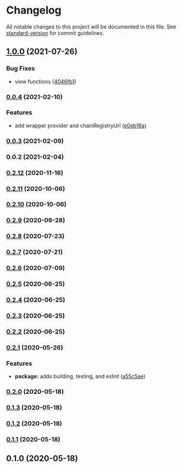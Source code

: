 # Changelog

All notable changes to this project will be documented in this file. See [standard-version](https://github.com/conventional-changelog/standard-version) for commit guidelines.

## [1.0.0](https://gitlab.com/ConsenSys/codefi/common/packages/ethers/compare/v0.0.4...v1.0.0) (2021-07-26)


### Bug Fixes

* view functions ([4046fb1](https://gitlab.com/ConsenSys/codefi/common/packages/ethers/commit/4046fb1efc2b02f97868b55ab548ba16e8af3bd8))

### [0.0.4](https://gitlab.com/ConsenSys/codefi/common/packages/ethers/compare/v0.0.3...v0.0.4) (2021-02-10)


### Features

* add wrapper provider and chainRegistryUrl ([e0eb18a](https://gitlab.com/ConsenSys/codefi/common/packages/ethers/commit/e0eb18ac029b3921d5e9bfe4fb7d690439e3b835))

### [0.0.3](https://gitlab.com/ConsenSys/codefi/common/packages/ethers/compare/v0.0.2...v0.0.3) (2021-02-09)

### 0.0.2 (2021-02-04)

### [0.2.12](https://gitlab.com/ConsenSys/codefi/common/boilerplates/package/compare/v0.2.11...v0.2.12) (2020-11-16)

### [0.2.11](https://gitlab.com/ConsenSys/codefi/common/boilerplates/package/compare/v0.2.9...v0.2.11) (2020-10-06)

### [0.2.10](https://gitlab.com/ConsenSys/codefi/common/boilerplates/package/compare/v0.2.9...v0.2.10) (2020-10-06)

### [0.2.9](https://gitlab.com/ConsenSys/codefi/common/boilerplates/package/compare/v0.2.8...v0.2.9) (2020-09-28)

### [0.2.8](https://gitlab.com/ConsenSys/codefi/common/boilerplates/package/compare/v0.2.7...v0.2.8) (2020-07-23)

### [0.2.7](https://gitlab.com/ConsenSys/codefi/common/boilerplates/package/compare/v0.2.6...v0.2.7) (2020-07-21)

### [0.2.6](https://gitlab.com/ConsenSys/codefi/common/boilerplates/package/compare/v0.2.5...v0.2.6) (2020-07-09)

### [0.2.5](https://gitlab.com/ConsenSys/codefi/common/boilerplates/package/compare/v0.2.4...v0.2.5) (2020-06-25)

### [0.2.4](https://gitlab.com/ConsenSys/codefi/common/boilerplates/package/compare/v0.2.3...v0.2.4) (2020-06-25)

### [0.2.3](https://gitlab.com/ConsenSys/codefi/common/boilerplates/package/compare/v0.2.2...v0.2.3) (2020-06-25)

### [0.2.2](https://gitlab.com/ConsenSys/codefi/common/boilerplates/package/compare/v0.2.1...v0.2.2) (2020-06-25)

### [0.2.1](https://gitlab.com/ConsenSys/codefi/common/boilerplates/package/compare/v0.1.3...v0.2.1) (2020-05-26)


### Features

* **package:** adds building, testing, and eslint ([a55c5ae](https://gitlab.com/ConsenSys/codefi/common/boilerplates/package/commit/a55c5ae39625b6646c16ca18e638762f824d8a9f))

### [0.2.0](https://gitlab.com/ConsenSys/codefi/common/boilerplates/package/compare/v0.1.3...v0.2.0) (2020-05-18)

### [0.1.3](https://gitlab.com/ConsenSys/codefi/common/boilerplates/package/compare/v0.1.2...v0.1.3) (2020-05-18)

### [0.1.2](https://gitlab.com/ConsenSys/codefi/common/boilerplates/package/compare/v0.1.1...v0.1.2) (2020-05-18)

### [0.1.1](https://gitlab.com/ConsenSys/codefi/common/boilerplates/package/compare/v0.1.0...v0.1.1) (2020-05-18)

## 0.1.0 (2020-05-18)
